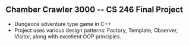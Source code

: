 ## Chamber Crawler 3000 -- CS 246 Final Project

- Dungeons adventure type game in C++
- Project uses various design patterns: Factory, Template, Observer, Visitor, along with excellent OOP principles.
